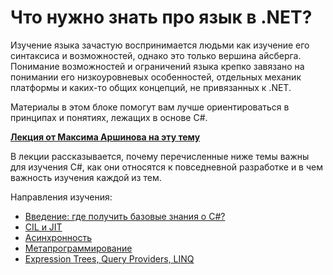 # Что нужно знать про язык в .NET?

Изучение языка зачастую воспринимается людьми как изучение его синтаксиса и возможностей, однако это только вершина айсберга. Понимание возможностей и ограничений языка крепко завязано на понимании его низкоуровневых особенностей, отдельных механик платформы и каких-то общих концепций, не привязанных к .NET.

Материалы в этом блоке помогут вам лучше ориентироваться в принципах и понятиях, лежащих в основе C#. 

**[Лекция от Максима Аршинова на эту тему](https://www.youtube.com/watch?v=68Dh-rd7uAs)**

В лекции рассказывается, почему перечисленные ниже темы важны для изучения C#, как они относятся к повседневной разработке и в чем важность изучения каждой из тем.

Направления изучения:
- [Введение: где получить базовые знания о C#?](/beginners/README.md)
- [CIL и JIT](cil_jit.md)
- [Асинхронность](async.md)
- [Метапрограммирование](metaprogramming.md)
- [Expression Trees, Query Providers, LINQ](linq.md)
